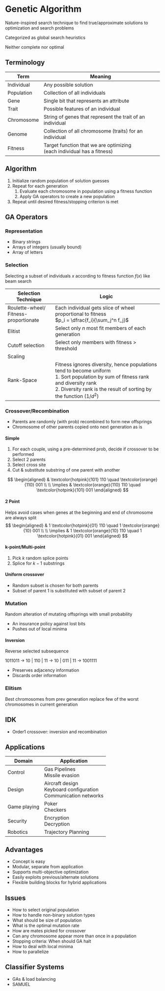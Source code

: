 # Genetic Algorithm

Nature-inspired search technique to find true/approximate solutions to optimization and search problems

Categorized as global search heuristics

Neither complete nor optimal

## Terminology

| Term       | Meaning                                                      |
| ---------- | ------------------------------------------------------------ |
| Individual | Any possible solution                                        |
| Population | Collection of all individuals                                |
| Gene       | Single bit that represents an attribute                      |
| Trait      | Possible features of an individual                           |
| Chromosome | String of genes that represent the trait of an individual    |
| Genome     | Collection of all chromosome (traits) for an individual      |
| Fitness    | Target function that we are optimizing<br />(each individual has a fitness) |

## Algorithm

1. Initialize random population of solution guesses
2. Repeat for each generation
   1. Evaluate each chromosome in population using a fitness function
   2. Apply GA operators to create a new population
3. Repeat until desired fitness/stopping criterion is met

## GA Operators

### Representation

- Binary strings
- Arrays of integers (usually bound)
- Array of letters

### Selection

Selecting a subset of individuals $x$ according to fitness function $f(x)$ like beam search

| Selection Technique                        | Logic                                                        |
| ------------------------------------------ | ------------------------------------------------------------ |
| Roulette-wheel/<br />Fitness-proportionate | Each individual gets slice of wheel proportional to fitness<br />$p_i = \dfrac{f_i}{\sum_j^n f_j}$ |
| Elitist                                    | Select only $n$ most fit members of each generation          |
| Cutoff selection                           | Select only members with fitness > threshold                 |
| Scaling                                    |                                                              |
| Rank-Space                                 | Fitness ignores diversity, hence populations tend to become uniform<br/>1. Sort population by sum of fitness rank and diversity rank<br/>2. Diversity rank is the result of sorting by the function $(1/d^2)$ |

### Crossover/Recombination

- Parents are randomly (with prob) recombined to form new offsprings
- Chromosome of other parents copied onto next generation as is

#### Simple

1. For each couple, using a pre-determined prob, decide if crossover to be performed
2. Select 2 parents
3. Select cross site
4. Cut & substitute substring of one parent with another

$$
\begin{aligned}
&
\textcolor{hotpink}{101} 110 \quad
\textcolor{orange}{110} 001 \\
\\
\implies
&
\textcolor{orange}{110} 110 \quad
\textcolor{hotpink}{101} 001
\end{aligned}
$$

#### 2 Point

Helps avoid cases when genes at the beginning and end of chromosome are always split
$$
\begin{aligned}
&
1 \textcolor{hotpink}{01} 110 \quad
1 \textcolor{orange}{10} 001 \\
\\
\implies
&
1 \textcolor{orange}{10} 110 \quad
1 \textcolor{hotpink}{01} 001
\end{aligned}
$$

#### k-point/Multi-point

1. Pick $k$ random splice points
2. Splice for $k-1$ substrings

#### Uniform crossover

- Random subset is chosen for both parents
- Subset of parent 1 is substituted with subset of parent 2

### Mutation

Random alteration of mutating offsprings with small probability

- An insurance policy against lost bits
- Pushes out of local minima

#### Inversion

Reverse selected subsequence

1011011 -> 10 | 110 | 11 -> 10 | 011 | 11 -> 1001111

- Preserves adjacency information
- Discards order information

### Elitism

Best chromosomes from prev generation replace few of the worst chromosomes in current generation

## IDK

- Order1 crossover: inversion and recombination

## Applications

| Domain       | Application                                                  |
| ------------ | ------------------------------------------------------------ |
| Control      | Gas Pipelines<br />Missile evasion                           |
| Design       | Aircraft design<br />Keyboard configuration<br />Communication networks |
| Game playing | Poker<br />Checkers                                          |
| Security     | Encryption<br />Decryption                                   |
| Robotics     | Trajectory Planning                                          |

## Advantages

- Concept is easy
- Modular, separate from application
- Supports multi-objective optimization
- Easily exploits previous/alternate solutions
- Flexible building blocks for hybrid applications

## Issues

- How to select original population
- How to handle non-binary solution types
- What should be size of population
- What is the optimal mutation rate
- How are mates picked for crossover
- Can any chromosome appear more than once in a population
- Stopping criteria: When should GA halt
- How to deal with local minima
- How to parallelize

## Classifier Systems

- GAs & load balancing
- SAMUEL
